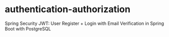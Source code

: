 # authentication-authorization
Spring Security JWT: User Register + Login with Email Verification in Spring Boot with PostgreSQL

